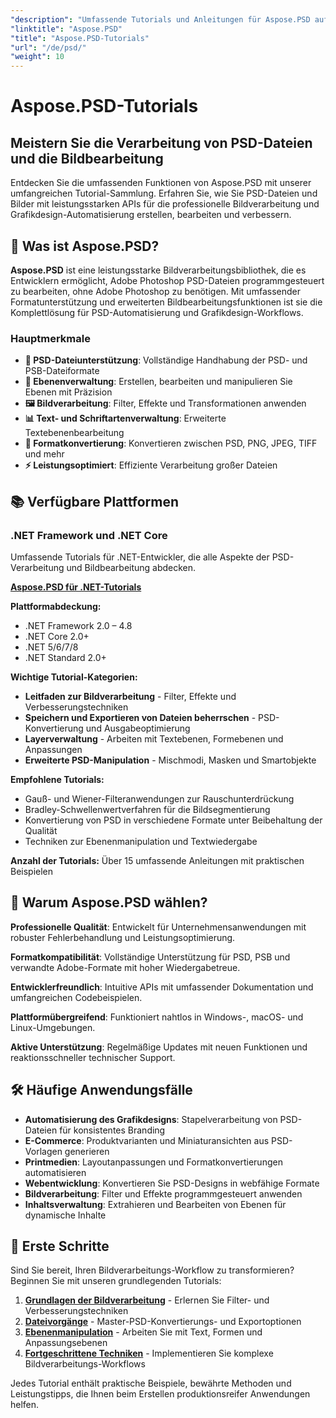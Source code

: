 ```yaml
---
"description": "Umfassende Tutorials und Anleitungen für Aspose.PSD auf verschiedenen Plattformen. Meistern Sie die Bearbeitung von PSD-Dateien, die Bildverarbeitung, die Ebenenverwaltung und erweiterte Bearbeitungsfunktionen mit unserer umfangreichen Tutorial-Sammlung."
"linktitle": "Aspose.PSD"
"title": "Aspose.PSD-Tutorials"
"url": "/de/psd/"
"weight": 10
---
```


# Aspose.PSD-Tutorials

## Meistern Sie die Verarbeitung von PSD-Dateien und die Bildbearbeitung

Entdecken Sie die umfassenden Funktionen von Aspose.PSD mit unserer umfangreichen Tutorial-Sammlung. Erfahren Sie, wie Sie PSD-Dateien und Bilder mit leistungsstarken APIs für die professionelle Bildverarbeitung und Grafikdesign-Automatisierung erstellen, bearbeiten und verbessern.

## 🚀 Was ist Aspose.PSD?

**Aspose.PSD** ist eine leistungsstarke Bildverarbeitungsbibliothek, die es Entwicklern ermöglicht, Adobe Photoshop PSD-Dateien programmgesteuert zu bearbeiten, ohne Adobe Photoshop zu benötigen. Mit umfassender Formatunterstützung und erweiterten Bildbearbeitungsfunktionen ist sie die Komplettlösung für PSD-Automatisierung und Grafikdesign-Workflows.

### Hauptmerkmale
- **📁 PSD-Dateiunterstützung**: Vollständige Handhabung der PSD- und PSB-Dateiformate
- **🎨 Ebenenverwaltung**: Erstellen, bearbeiten und manipulieren Sie Ebenen mit Präzision
- **🖼️ Bildverarbeitung**: Filter, Effekte und Transformationen anwenden
- **📊 Text- und Schriftartenverwaltung**: Erweiterte Textebenenbearbeitung
- **🔄 Formatkonvertierung**: Konvertieren zwischen PSD, PNG, JPEG, TIFF und mehr
- **⚡ Leistungsoptimiert**: Effiziente Verarbeitung großer Dateien

## 📚 Verfügbare Plattformen

### .NET Framework und .NET Core
Umfassende Tutorials für .NET-Entwickler, die alle Aspekte der PSD-Verarbeitung und Bildbearbeitung abdecken.

**[Aspose.PSD für .NET-Tutorials](./net/)**

**Plattformabdeckung:**
- .NET Framework 2.0 – 4.8
- .NET Core 2.0+
- .NET 5/6/7/8
- .NET Standard 2.0+

**Wichtige Tutorial-Kategorien:**
- **Leitfaden zur Bildverarbeitung** - Filter, Effekte und Verbesserungstechniken
- **Speichern und Exportieren von Dateien beherrschen** - PSD-Konvertierung und Ausgabeoptimierung
- **Layerverwaltung** - Arbeiten mit Textebenen, Formebenen und Anpassungen
- **Erweiterte PSD-Manipulation** - Mischmodi, Masken und Smartobjekte

**Empfohlene Tutorials:**
- Gauß- und Wiener-Filteranwendungen zur Rauschunterdrückung
- Bradley-Schwellenwertverfahren für die Bildsegmentierung
- Konvertierung von PSD in verschiedene Formate unter Beibehaltung der Qualität
- Techniken zur Ebenenmanipulation und Textwiedergabe

**Anzahl der Tutorials:** Über 15 umfassende Anleitungen mit praktischen Beispielen


## 🎯 Warum Aspose.PSD wählen?

**Professionelle Qualität**: Entwickelt für Unternehmensanwendungen mit robuster Fehlerbehandlung und Leistungsoptimierung.

**Formatkompatibilität**: Vollständige Unterstützung für PSD, PSB und verwandte Adobe-Formate mit hoher Wiedergabetreue.

**Entwicklerfreundlich**: Intuitive APIs mit umfassender Dokumentation und umfangreichen Codebeispielen.

**Plattformübergreifend**: Funktioniert nahtlos in Windows-, macOS- und Linux-Umgebungen.

**Aktive Unterstützung**: Regelmäßige Updates mit neuen Funktionen und reaktionsschneller technischer Support.


## 🛠️ Häufige Anwendungsfälle

- **Automatisierung des Grafikdesigns**: Stapelverarbeitung von PSD-Dateien für konsistentes Branding
- **E-Commerce**: Produktvarianten und Miniaturansichten aus PSD-Vorlagen generieren  
- **Printmedien**: Layoutanpassungen und Formatkonvertierungen automatisieren
- **Webentwicklung**: Konvertieren Sie PSD-Designs in webfähige Formate
- **Bildverarbeitung**: Filter und Effekte programmgesteuert anwenden
- **Inhaltsverwaltung**: Extrahieren und Bearbeiten von Ebenen für dynamische Inhalte


## 📖 Erste Schritte

Sind Sie bereit, Ihren Bildverarbeitungs-Workflow zu transformieren? Beginnen Sie mit unseren grundlegenden Tutorials:

1. **[Grundlagen der Bildverarbeitung](./net/guide-image-processing/)** - Erlernen Sie Filter- und Verbesserungstechniken
2. **[Dateivorgänge](./net/mastering-file-saving-and-exporting/)** - Master-PSD-Konvertierungs- und Exportoptionen
3. **[Ebenenmanipulation](./net/)** - Arbeiten Sie mit Text, Formen und Anpassungsebenen
4. **[Fortgeschrittene Techniken](./net/)** - Implementieren Sie komplexe Bildverarbeitungs-Workflows

Jedes Tutorial enthält praktische Beispiele, bewährte Methoden und Leistungstipps, die Ihnen beim Erstellen produktionsreifer Anwendungen helfen.